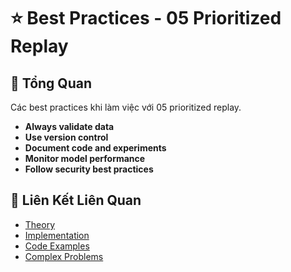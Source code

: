 # ⭐ Best Practices - 05 Prioritized Replay

## 🎯 Tổng Quan

Các best practices khi làm việc với 05 prioritized replay.

- **Always validate data**
- **Use version control**
- **Document code and experiments**
- **Monitor model performance**
- **Follow security best practices**

## 🔗 Liên Kết Liên Quan

- [Theory](./THEORY_05_prioritized_replay.md)
- [Implementation](./IMPLEMENTATION_05_prioritized_replay.md)
- [Code Examples](./CODE_EXAMPLES_05_prioritized_replay.md)
- [Complex Problems](./COMPLEX_PROBLEMS.md)
